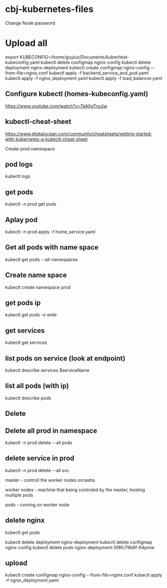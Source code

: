 # cbj-kubernetes-files

Change Node password




# Upload all 
export KUBECONFIG=/home/guyluz/Documents/kuber/test-kubeconfig.yaml
kubectl delete configmap nginx-config 
kubectl delete deployment nginx-deployment
kubectl create configmap nginx-config --from-file=nginx.conf
kubectl apply -f backend_service_and_pod.yaml
kubectl apply -f nginx_deployment.yaml
kubectl apply -f load_balancer.yaml


## Configure kubectl (homes-kubeconfig.yaml)
https://www.youtube.com/watch?v=7bA0gTroJjw


## kubectl-cheat-sheet
https://www.digitalocean.com/community/cheatsheets/getting-started-with-kubernetes-a-kubectl-cheat-sheet


Create prod namespace

## pod logs 
kubectl logs

## get pods 
kubectl -n prod get pods

## Aplay pod
kubectl -n prod apply -f home_service.yaml

## Get all pods with name space
kubectl get pods --all-namespaces


## Create name space
kubectl create namespace prod


## get pods ip
kubectl get pods -o wide

## get services
kubectl get services

## list pods on service  (look at endpoint)
kubectl describe services $serviceName

## list all pods (with ip)
kubectl describe pods


Delete
---
## Delete all prod in namespace
kubectl -n prod delete --all pods

## delete service in prod
kubectl -n prod delete --all svc




master - controll the worker nodes orcastra

worker nodes - machine that being controled by the master, hosting multiple pods 

pods - running on worker node 




## delete nginx 
kubectl get pods

kubectl delete deployment nginx-deployment
kubectl delete configmap nginx-config
kubectl delete pods nginx-deployment-5f8fc79b6f-64pmw

## upload
kubectl create configmap nginx-config --from-file=nginx.conf
kubectl apply -f ngnix_deployment.yaml